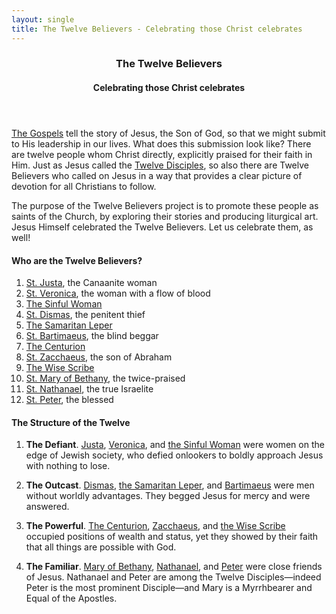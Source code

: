 ```yaml
---
layout: single
title: The Twelve Believers - Celebrating those Christ celebrates
---
```

<header>
  <h3>The Twelve Believers</h3>
  <h4>Celebrating those Christ celebrates</h4>
</header>

[The Gospels](/the-gospels/) tell the story of Jesus, the Son of God, so that
we might submit to His leadership in our lives. What does this submission look
like? There are twelve people whom Christ directly, explicitly praised for
their faith in Him. Just as Jesus called the [Twelve
Disciples](https://www.bibleinfo.com/en/questions/who-were-twelve-disciples),
so also there are Twelve Believers who called on Jesus in a way that provides a
clear picture of devotion for all Christians to follow.

The purpose of the Twelve Believers project is to promote these people as
saints of the Church, by exploring their stories and producing liturgical art.
Jesus Himself celebrated the Twelve Believers. Let us celebrate them, as well!


#### Who are the Twelve Believers?

1. [St. Justa](./st-justa/), the Canaanite woman
1. [St. Veronica](./st-veronica/), the woman with a flow of blood
1. [The Sinful Woman](./the-sinful-woman/)
1. [St. Dismas](./st-dismas/), the penitent thief
1. [The Samaritan Leper](./the-samaritan-leper/)
1. [St. Bartimaeus](./st-bartimaeus/), the blind beggar
1. [The Centurion](./the-centurion/)
1. [St. Zacchaeus](./st-zacchaeus/), the son of Abraham
1. [The Wise Scribe](./the-wise-scribe/)
1. [St. Mary of Bethany](./st-mary-of-bethany/), the twice-praised
1. [St. Nathanael](./st-nathanael/), the true Israelite
1. [St. Peter](./st-peter/), the blessed


#### The Structure of the Twelve

1. **The Defiant**. [Justa](./st-justa/), [Veronica](./st-veronica/), and
[the Sinful Woman](./the-sinful-woman/) were women on the edge of Jewish
society, who defied onlookers to boldly approach Jesus with nothing to lose.

1. **The Outcast**. [Dismas](./st-dismas/), [the Samaritan
Leper](./the-samaritan-leper/), and [Bartimaeus](./st-bartimaeus/) were men
without worldly advantages. They begged Jesus for mercy and were answered.

1. **The Powerful**. [The Centurion](./the-centurion/),
[Zacchaeus](./st-zacchaeus/), and [the Wise Scribe](./the-wise-scribe/)
occupied positions of wealth and status, yet they showed by their faith that
all things are possible with God.

1. **The Familiar**. [Mary of Bethany](./st-mary-of-bethany/),
[Nathanael](./st-nathanael/), and [Peter](./st-peter/) were close friends of
Jesus. Nathanael and Peter are among the Twelve Disciples—indeed Peter is the
most prominent Disciple—and Mary is a Myrrhbearer and Equal of the Apostles.
